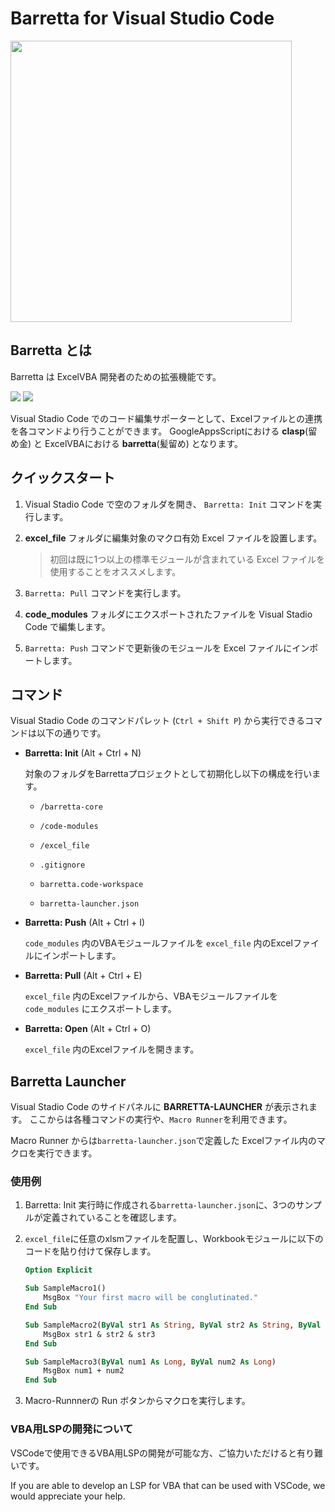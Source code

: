 # Barretta for Visual Studio Code

<img src="https://github.com/Mikoshiba-Kyu/vscode-barretta/blob/main/docs/image/largeicon_750x256.png?raw=true" width="450px">

## Barretta とは

Barretta は ExcelVBA 開発者のための拡張機能です。

<img src="https://github.com/Mikoshiba-Kyu/vscode-barretta/blob/main/docs/image/commands.gif?raw=true">

<img src="https://github.com/Mikoshiba-Kyu/vscode-barretta/blob/main/docs/image/launcher.gif?raw=true">

Visual Stadio Code でのコード編集サポーターとして、Excelファイルとの連携を各コマンドより行うことができます。 
GoogleAppsScriptにおける **clasp**(留め金) と ExcelVBAにおける **barretta**(髪留め) となります。

## クイックスタート

1. Visual Stadio Code で空のフォルダを開き、 `Barretta: Init` コマンドを実行します。

1. **excel_file** フォルダに編集対象のマクロ有効 Excel ファイルを設置します。

    > 初回は既に1つ以上の標準モジュールが含まれている Excel ファイルを使用することをオススメします。

1. `Barretta: Pull` コマンドを実行します。

1. **code_modules** フォルダにエクスポートされたファイルを Visual Stadio Code で編集します。

1. `Barretta: Push` コマンドで更新後のモジュールを Excel ファイルにインポートします。

## コマンド

Visual Stadio Code のコマンドパレット (`Ctrl + Shift P`) から実行できるコマンドは以下の通りです。

* **Barretta: Init** (Alt + Ctrl + N)

    対象のフォルダをBarrettaプロジェクトとして初期化し以下の構成を行います。 
  
  * `/barretta-core`

  * `/code-modules`

  * `/excel_file`

  * `.gitignore`

  * `barretta.code-workspace`

  * `barretta-launcher.json`

* **Barretta: Push** (Alt + Ctrl + I)

    `code_modules` 内のVBAモジュールファイルを `excel_file` 内のExcelファイルにインポートします。

* **Barretta: Pull** (Alt + Ctrl + E)

    `excel_file` 内のExcelファイルから、VBAモジュールファイルを `code_modules` にエクスポートします。

* **Barretta: Open** (Alt + Ctrl + O)

    `excel_file` 内のExcelファイルを開きます。

## Barretta Launcher

Visual Stadio Code のサイドパネルに **BARRETTA-LAUNCHER** が表示されます。 
ここからは各種コマンドの実行や、`Macro Runner`を利用できます。

Macro Runner からは`barretta-launcher.json`で定義した Excelファイル内のマクロを実行できます。

### 使用例

1. Barretta: Init 実行時に作成される`barretta-launcher.json`に、3つのサンプルが定義されていることを確認します。
1. `excel_file`に任意のxlsmファイルを配置し、Workbookモジュールに以下のコードを貼り付けて保存します。

    ``` vb
    Option Explicit

    Sub SampleMacro1()
        MsgBox "Your first macro will be conglutinated."
    End Sub

    Sub SampleMacro2(ByVal str1 As String, ByVal str2 As String, ByVal str3 As String)
        MsgBox str1 & str2 & str3
    End Sub

    Sub SampleMacro3(ByVal num1 As Long, ByVal num2 As Long)
        MsgBox num1 + num2
    End Sub
    ```

1. Macro-Runnnerの Run ボタンからマクロを実行します。

### VBA用LSPの開発について

VSCodeで使用できるVBA用LSPの開発が可能な方、ご協力いただけると有り難いです。

If you are able to develop an LSP for VBA that can be used with VSCode, we would appreciate your help.